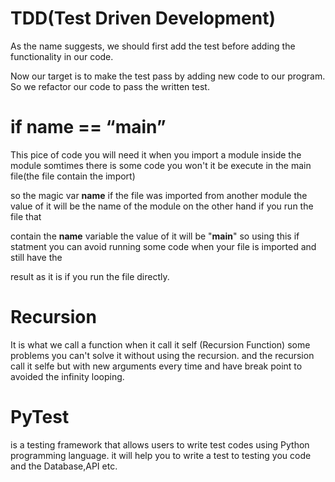 # TDD(Test Driven Development)

As the name suggests, we should first add the test before adding the functionality in our code.

Now our target is to make the test pass by adding new code to our program. So we refactor our code to pass the written test.


# if __name__ == “__main__”
This pice of code you will need it when you import a module inside the module somtimes there is some code you won't it be execute in the main file(the file contain the import)

so the magic var __name__ if the file was imported from another module the value of it will be the name of the module on the other hand if you run the file that

contain the __name__ variable the value of it will be "__main__" so using this if statment you can avoid running some code when your file is imported and still have the

result as it is if you run the file directly.


# Recursion
It is what we call a function when it call it self  (Recursion Function) some problems you can't solve it without using the recursion.
and the recursion call it selfe but with new arguments every time and have break point to avoided the infinity looping.


# PyTest 
is a testing framework that allows users to write test codes using Python programming language.
it will help you to write a test to testing you code and the Database,API etc.
